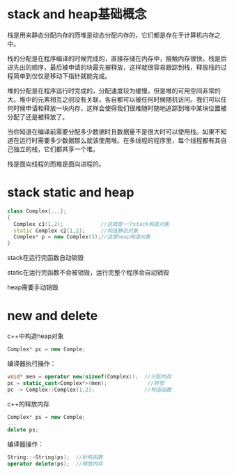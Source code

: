 # stack and heap基础概念
栈是用来静态分配内存的而堆是动态分配内存的，它们都是存在于计算机内存之中。

栈的分配是在程序编译的时候完成的，直接存储在内存中，接触内存很快。栈是后进先出的顺序，最后被申请的块最先被释放，这样就很容易跟踪到栈，释放栈的过程简单到仅仅是移动下指针就能完成。

堆的分配是在程序运行时完成的，分配速度较为缓慢，但是堆的可用空间非常的大。堆中的元素相互之间没有关联，各自都可以被任何时候随机访问。我们可以任何时候申请和释放一块内存，这样会使得我们很难随时随地追踪到堆中某块位置被分配了还是被释放了。

当你知道在编译前需要分配多少数据时且数据量不是很大时可以使用栈。如果不知道在运行时需要多少数据那么就该使用堆。在多线程的程序里，每个线程都有其自己独立的栈，它们都共享一个堆。

栈是面向线程的而堆是面向进程的。
# stack static and heap
```c++
class Complex{...};
{
  Complex c1(1,2);            //这就是一个stack构造对象
  static Complex c2(1,2);     //构造静态对象
  Complex* p = new Complex(3);//这是heap构造对象
}
```
stack在运行完函数自动销毁

static在运行完函数不会被销毁，运行完整个程序会自动销毁

heap需要手动销毁
# new and delete
c++中构造heap对象
```c++
Complex* pc = new Comple;
```
编译器执行操作：
```c++
void* men = operator new(sizeof(Complex));  //分配内存
pc = static_cast<Complex*>(men);             //转型
pc -> Complex::Complex(1,2);                //构造函数
```
c++的释放内存
```c++
Complex* ps = new Comple;
...
delete ps;
```
编译器操作：
```c++
String::~String(ps);  //析构函数
operator delete(ps);  //释放内存
```
